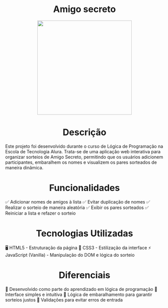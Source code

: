 <h1 align="center"> Amigo secreto </h1>

<div align="center">
<img src="https://github.com/user-attachments/assets/1be9f357-87c9-48c8-a044-3e18a3dffa79" width="300px" />
</div>

<h1 align="center"> Descrição </h1>

Este projeto foi desenvolvido durante o curso de Lógica de Programação na Escola de Tecnologia Alura. Trata-se de uma aplicação web interativa para organizar sorteios de Amigo Secreto, permitindo que os usuários adicionem participantes, embaralhem os nomes e visualizem os pares sorteados de maneira dinâmica.

<h1 align="center"> Funcionalidades </h1>

✅ Adicionar nomes de amigos à lista
✅ Evitar duplicação de nomes
✅ Realizar o sorteio de maneira aleatória
✅ Exibir os pares sorteados
✅ Reiniciar a lista e refazer o sorteio

<h1 align="center"> Tecnologias Utilizadas </h1>

🖥️ HTML5 - Estruturação da página
🎨 CSS3 - Estilização da interface
⚡ JavaScript (Vanilla) - Manipulação do DOM e lógica do sorteio

<h1 align="center"> Diferenciais </h1>

🔹 Desenvolvido como parte do aprendizado em lógica de programação
🔹 Interface simples e intuitiva
🔹 Lógica de embaralhamento para garantir sorteios justos
🔹 Validações para evitar erros de entrada

